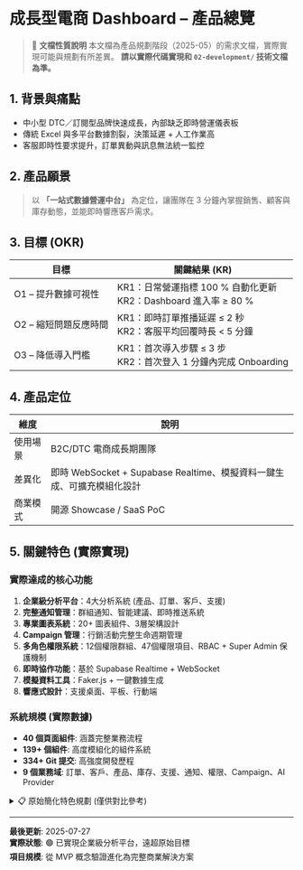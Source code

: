 # 成長型電商 Dashboard – 產品總覽

> 📌 **文檔性質說明**
> 本文檔為產品規劃階段（2025-05）的需求文檔，實際實現可能與規劃有所差異。
> **請以實際代碼實現和 `02-development/` 技術文檔為準。**

## 1. 背景與痛點
- 中小型 DTC／訂閱型品牌快速成長，內部缺乏即時營運儀表板  
- 傳統 Excel 與多平台數據割裂，決策延遲 + 人工作業高
- 客服即時性要求提升，訂單異動與訊息無法統一監控

## 2. 產品願景
> 以 **「一站式數據營運中台」** 為定位，讓團隊在 3 分鐘內掌握銷售、顧客與庫存動態，並能即時響應客戶需求。

## 3. 目標 (OKR)
| 目標 | 關鍵結果 (KR) |
|------|---------------|
| O1 – 提升數據可視性 | KR1：日常營運指標 100 % 自動化更新<br>KR2：Dashboard 進入率 ≥ 80 % |
| O2 – 縮短問題反應時間 | KR1：即時訂單推播延遲 ≤ 2 秒<br>KR2：客服平均回覆時長 < 5 分鐘 |
| O3 – 降低導入門檻 | KR1：首次導入步驟 ≤ 3 步<br>KR2：首次登入 1 分鐘內完成 Onboarding |

## 4. 產品定位
| 維度 | 說明 |
|------|------|
| 使用場景 | B2C/DTC 電商成長期團隊 |
| 差異化 | 即時 WebSocket + Supabase Realtime、模擬資料一鍵生成、可擴充模組化設計 |
| 商業模式 | 開源 Showcase / SaaS PoC |

## 5. 關鍵特色 (實際實現)

### 實際達成的核心功能
1. **企業級分析平台**：4大分析系統 (產品、訂單、客戶、支援)
2. **完整通知管理**：群組通知、智能建議、即時推送系統  
3. **專業圖表系統**：20+ 圖表組件、3層架構設計
4. **Campaign 管理**：行銷活動完整生命週期管理
5. **多角色權限系統**：12個權限群組、47個權限項目、RBAC + Super Admin 保護機制
6. **即時協作功能**：基於 Supabase Realtime + WebSocket
7. **模擬資料工具**：Faker.js + 一鍵數據生成  
8. **響應式設計**：支援桌面、平板、行動端

### 系統規模 (實際數據)
- **40 個頁面組件**: 涵蓋完整業務流程
- **139+ 個組件**: 高度模組化的組件系統
- **334+ Git 提交**: 高強度開發歷程
- **9 個業務域**: 訂單、客戶、產品、庫存、支援、通知、權限、Campaign、AI Provider

<details>
<summary>📋 原始簡化特色規劃 (僅供對比參考)</summary>

**原始簡化目標 (2025-05 規劃)**:
1. **多角色視圖**：Admin、Marketing、Customer Service、Ops  
2. **即時訂單 & 訊息**：基於 Supabase Realtime + WebSocket  
3. **模擬資料工具**：Faker.js + Supabase Seed 按鈕  
4. **i18n + Dark Mode**：Tailwind 主題化、品牌色可切換  
5. **雲端部署友善**：Docker、GitHub Actions、三大雲（預設 AWS Fargate）

**結論**: 實際項目發展遠超原始規劃，從簡單 Dashboard 進化為完整的企業級分析平台。

</details>

---

**最後更新**: 2025-07-27  
**實際狀態**: 🟢 已實現企業級分析平台，遠超原始目標  
**項目規模**: 從 MVP 概念驗證進化為完整商業解決方案